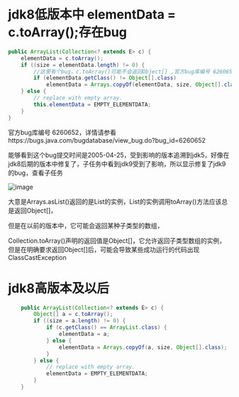 # **jdk8低版本中 elementData = c.toArray();存在bug**

```java
public ArrayList(Collection<? extends E> c) {
    elementData = c.toArray();
    if ((size = elementData.length) != 0) {
        //这里有个bug，c.toArray()可能不会返回Object[] ,官方bug库编号 6260652，详情请参看https://bugs.java.com/bugdatabase/view_bug.do?bug_id=6260652
        if (elementData.getClass() != Object[].class)
            elementData = Arrays.copyOf(elementData, size, Object[].class);
    } else {
        // replace with empty array.
        this.elementData = EMPTY_ELEMENTDATA;
    }
}
```

官方bug库编号 6260652，详情请参看https://bugs.java.com/bugdatabase/view_bug.do?bug_id=6260652



能够看到这个bug提交时间是2005-04-25，受到影响的版本追溯到jdk5，好像在jdk8后期的版本中修复了，子任务中看到jdk9受到了影响，所以显示修复了jdk9的bug，查看子任务

![image](https://github.com/dongguo4812/JavaSourceLearn/assets/87865453/59adf8b9-a4f6-4f05-af71-490b0737c72d)




大意是Arrays.asList()返回的是List的实例，List的实例调用toArray()方法应该总是返回Object[]，

但是在以前的版本中，它可能会返回某种子类型的数组，

Collection.toArray()声明的返回值是Object[]，它允许返回子类型数组的实例，但是在明确要求返回Object[]后，可能会导致某些成功运行的代码出现ClassCastException





# **jdk8高版本及以后**

```java
    public ArrayList(Collection<? extends E> c) {
        Object[] a = c.toArray();
        if ((size = a.length) != 0) {
            if (c.getClass() == ArrayList.class) {
                elementData = a;
            } else {
                elementData = Arrays.copyOf(a, size, Object[].class);
            }
        } else {
            // replace with empty array.
            elementData = EMPTY_ELEMENTDATA;
        }
    }
```

